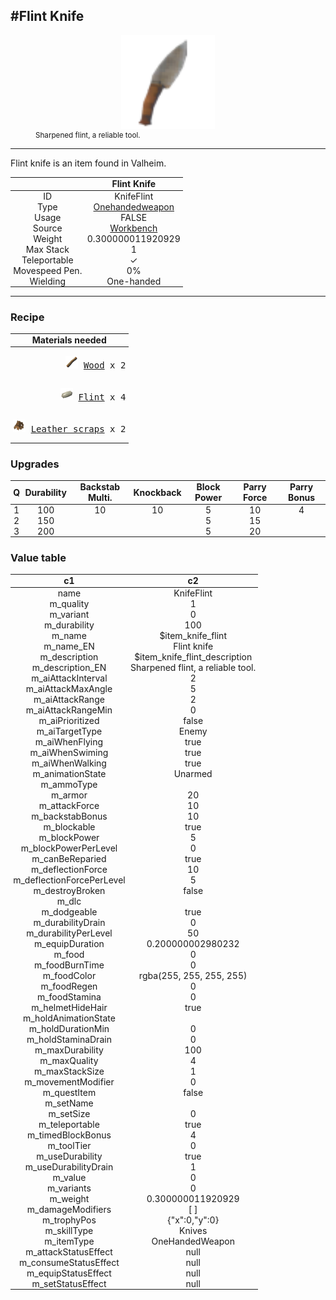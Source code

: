 <meta property="og:title" content="Flint Knife - MoreValheim" /><meta property="og:type" content="website" /><meta property="og:image" content="/assets/flint_knife.png" /><meta property="og:description" content="Flint Knife is an item found in Valheim." /><meta name="theme-color" content="#546D78"><meta name="twitter:card" content="summary_large_image">
#Flint Knife
-------------
<style>img {width:20px;}.tb {width:150px;display: block;margin-left: auto;margin-right: auto;}</style>

<style>.md-typeset table:not([class]) th:not([align]) {min-width:unset!important;}</style>
<style>td{padding:0em 0.3em!important;text-align:center!important;border-left:.05rem solid var(--md-default-fg-color--lightest)}</style>

<style>th{padding:0.1em 0.3em!important;text-align:center!important;font-weight:bold}</style>

<style>pre{text-align:right!important}</style>
<style>table tr td:first-child {border-left: 0;};</style>

<figure><img src="/assets/flint_knife.png" class="tb" /><figcaption><small>Sharpened flint, a reliable tool.</small></figcaption></figure>

-------------

Flint knife is an item found in Valheim.

|        | Flint Knife              |
| ----------- | ------------------------------------ |
| ID |KnifeFlint
| Type | [Onehandedweapon](../../types/onehandedweapon)
| Usage | FALSE<br>
| Source | [Workbench](../../object/workbench)
| Weight | 0.300000011920929 |
| Max Stack | 1 |
| Teleportable | ✓
| Movespeed Pen. | 0%
| Wielding | One-handed


-------------

### Recipe

| Materials needed |
| - |
| <pre>[![Wood](/assets/wood.png)](../../item/wood) [Wood](../wood) x 2</pre> |
| <pre>[![Flint](/assets/flint.png)](../../item/flint) [Flint](../flint) x 4</pre> |
| <pre>[![Leather scraps](/assets/leather_scraps.png)](../../item/leather_scraps) [Leather scraps](../leather_scraps) x 2</pre> |

### Upgrades
| Q | Durability | Backstab Multi. | Knockback | Block Power | Parry Force | Parry Bonus
| - | - | - | - | - | - | - 
1 | 100 | 10 | 10 | 5 | 10 | 4 | 
 | 2 | 150 |  |  | 5 | 15 |  | 
 | 3 | 200 |  |  | 5 | 20 |  | 


### Value table
|c1|c2|
|----|----|
|name|KnifeFlint|
|m_quality|1|
|m_variant|0|
|m_durability|100|
|m_name|$item_knife_flint|
|m_name_EN|Flint knife|
|m_description|$item_knife_flint_description|
|m_description_EN|Sharpened flint, a reliable tool.|
|m_aiAttackInterval|2|
|m_aiAttackMaxAngle|5|
|m_aiAttackRange|2|
|m_aiAttackRangeMin|0|
|m_aiPrioritized|false|
|m_aiTargetType|Enemy|
|m_aiWhenFlying|true|
|m_aiWhenSwiming|true|
|m_aiWhenWalking|true|
|m_animationState|Unarmed|
|m_ammoType||
|m_armor|20|
|m_attackForce|10|
|m_backstabBonus|10|
|m_blockable|true|
|m_blockPower|5|
|m_blockPowerPerLevel|0|
|m_canBeReparied|true|
|m_deflectionForce|10|
|m_deflectionForcePerLevel|5|
|m_destroyBroken|false|
|m_dlc||
|m_dodgeable|true|
|m_durabilityDrain|0|
|m_durabilityPerLevel|50|
|m_equipDuration|0.200000002980232|
|m_food|0|
|m_foodBurnTime|0|
|m_foodColor|rgba(255, 255, 255, 255)|
|m_foodRegen|0|
|m_foodStamina|0|
|m_helmetHideHair|true|
|m_holdAnimationState||
|m_holdDurationMin|0|
|m_holdStaminaDrain|0|
|m_maxDurability|100|
|m_maxQuality|4|
|m_maxStackSize|1|
|m_movementModifier|0|
|m_questItem|false|
|m_setName||
|m_setSize|0|
|m_teleportable|true|
|m_timedBlockBonus|4|
|m_toolTier|0|
|m_useDurability|true|
|m_useDurabilityDrain|1|
|m_value|0|
|m_variants|0|
|m_weight|0.300000011920929|
|m_damageModifiers|[  ]|
|m_trophyPos|{"x":0,"y":0}|
|m_skillType|Knives|
|m_itemType|OneHandedWeapon|
|m_attackStatusEffect|null|
|m_consumeStatusEffect|null|
|m_equipStatusEffect|null|
|m_setStatusEffect|null|
